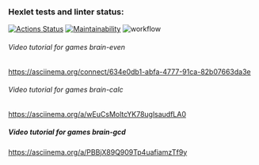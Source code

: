 ### Hexlet tests and linter status:
[![Actions Status](https://github.com/Xisp93/python-project-lvl1/workflows/hexlet-check/badge.svg)](https://github.com/Xisp93/python-project-lvl1/actions)
[![Maintainability](https://api.codeclimate.com/v1/badges/a99a88d28ad37a79dbf6/maintainability)](https://codeclimate.com/github/codeclimate/codeclimate/maintainability)
![workflow](https://github.com/Xisp93/python-project-lvl1/actions/workflows/make.yml/badge.svg)
###### Video tutorial for games brain-even
https://asciinema.org/connect/634e0db1-abfa-4777-91ca-82b07663da3e

###### Video tutorial for games brain-calc
https://asciinema.org/a/wEuCsMoltcYK78uglsaudfLA0

##### Video tutorial for games brain-gcd
https://asciinema.org/a/PBBjX89Q909Tp4uafiamzTf9y
